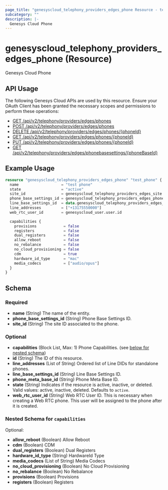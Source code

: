 ```yaml
---
page_title: "genesyscloud_telephony_providers_edges_phone Resource - terraform-provider-genesyscloud"
subcategory: ""
description: |-
  Genesys Cloud Phone
---
```

# genesyscloud_telephony_providers_edges_phone (Resource)

Genesys Cloud Phone

## API Usage
The following Genesys Cloud APIs are used by this resource. Ensure your OAuth Client has been granted the necessary scopes and permissions to perform these operations:

* [GET /api/v2/telephony/providers/edges/phones](https://developer.genesys.cloud/api/rest/v2/telephonyprovidersedge/#get-api-v2-telephony-providers-edges-phones)
* [POST /api/v2/telephony/providers/edges/phones](https://developer.genesys.cloud/api/rest/v2/telephonyprovidersedge/#post-api-v2-telephony-providers-edges-phones)
* [DELETE /api/v2/telephony/providers/edges/phones/{phoneId}](https://developer.genesys.cloud/api/rest/v2/telephonyprovidersedge/#delete-api-v2-telephony-providers-edges-phones--phoneId-)
* [GET /api/v2/telephony/providers/edges/phones/{phoneId}](https://developer.genesys.cloud/api/rest/v2/telephonyprovidersedge/#get-api-v2-telephony-providers-edges-phones--phoneId-)
* [PUT /api/v2/telephony/providers/edges/phones/{phoneId}](https://developer.genesys.cloud/api/rest/v2/telephonyprovidersedge/#put-api-v2-telephony-providers-edges-phones--phoneId-)
* [GET /api/v2/telephony/providers/edges/phonebasesettings/{phoneBaseId}](https://developer.genesys.cloud/api/rest/v2/telephonyprovidersedge/#get-api-v2-telephony-providers-edges-phonebasesettings--phoneBaseId-)

## Example Usage

```terraform
resource "genesyscloud_telephony_providers_edges_phone" "test_phone" {
  name                   = "test phone"
  state                  = "active"
  site_id                = genesyscloud_telephony_providers_edges_site.site.id
  phone_base_settings_id = genesyscloud_telephony_providers_edges_phonebasesettings.phone-base-settings.id
  line_base_settings_id  = data.genesyscloud_telephony_providers_edges_linebasesettings.line-base-settings.id
  line_addresses         = ["+13175550000"]
  web_rtc_user_id        = genesyscloud_user.user.id

  capabilities {
    provisions            = false
    registers             = false
    dual_registers        = false
    allow_reboot          = false
    no_rebalance          = false
    no_cloud_provisioning = false
    cdm                   = true
    hardware_id_type      = "mac"
    media_codecs          = ["audio/opus"]
  }
}
```

<!-- schema generated by tfplugindocs -->
## Schema

### Required

- **name** (String) The name of the entity.
- **phone_base_settings_id** (String) Phone Base Settings ID.
- **site_id** (String) The site ID associated to the phone.

### Optional

- **capabilities** (Block List, Max: 1) Phone Capabilities. (see [below for nested schema](#nestedblock--capabilities))
- **id** (String) The ID of this resource.
- **line_addresses** (List of String) Ordered list of Line DIDs for standalone phones.
- **line_base_settings_id** (String) Line Base Settings ID.
- **phone_meta_base_id** (String) Phone Meta Base ID.
- **state** (String) Indicates if the resource is active, inactive, or deleted. Valid values: active, inactive, deleted. Defaults to `active`.
- **web_rtc_user_id** (String) Web RTC User ID. This is necessary when creating a Web RTC phone. This user will be assigned to the phone after it is created.

<a id="nestedblock--capabilities"></a>
### Nested Schema for `capabilities`

Optional:

- **allow_reboot** (Boolean) Allow Reboot
- **cdm** (Boolean) CDM
- **dual_registers** (Boolean) Dual Registers
- **hardware_id_type** (String) HardwareId Type
- **media_codecs** (List of String) Media Codecs
- **no_cloud_provisioning** (Boolean) No Cloud Provisioning
- **no_rebalance** (Boolean) No Rebalance
- **provisions** (Boolean) Provisions
- **registers** (Boolean) Registers

